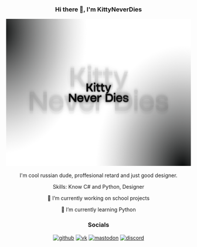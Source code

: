 


<div align="center">
  
### Hi there 👋, I'm KittyNeverDies
<img src="https://raw.githubusercontent.com/KittyNeverDies/KittyNeverDies/main/bg-logo.png" width="700" height="400" alt="logo" />

I'm cool russian dude, proffesional retard and just good designer.

Skills: Know C# and Python, Designer
  
 🔭 I’m currently working on school projects 
  
 🌱 I’m currently learning Python
### Socials

[<img src='https://cdn.jsdelivr.net/npm/simple-icons@3.0.1/icons/github.svg' alt='github' height='40'>](https://github.com/https://github.com/KittyNeverDies)  [<img src='https://cdn.jsdelivr.net/npm/simple-icons@3.0.1/icons/vk.svg' alt='vk' height='40'>](https://vk.com/kittyneverdies/)  [<img src='https://cdn.jsdelivr.net/npm/simple-icons@3.0.1/icons/mastodon.svg' alt='mastodon' height='40'>](https://mastodon.world/@KittyNeverDies)  [<img src='https://cdn.jsdelivr.net/npm/simple-icons@3.0.1/icons/discord.svg' alt='discord' height='40'>](https://discord.gg/yPtXEB5x)  


</div>
